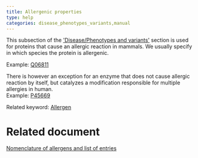 ```yaml
---
title: Allergenic properties
type: help
categories: disease_phenotypes_variants,manual
---
```


This subsection of the ['Disease/Phenotypes and variants'](https://www.uniprot.org/help/disease_phenotypes_variants_section) section is used for proteins that cause an allergic reaction in mammals. We usually specify in which species the protein is allergenic.

Example: [Q06811](https://www.uniprot.org/uniprotkb/Q06811#phenotypes_variants)

There is however an exception for an enzyme that does not cause allergic reaction by itself, but catalyzes a modification responsible for multiple allergies in human.  
Example: [P45669](https://www.uniprot.org/uniprotkb/P45669#phenotypes_variants)

Related keyword: [Allergen](https://www.uniprot.org/keywords/20)

# Related document

[Nomenclature of allergens and list of entries](https://ftp.uniprot.org/pub/databases/uniprot/current_release/knowledgebase/complete/docs/allergen.txt)

